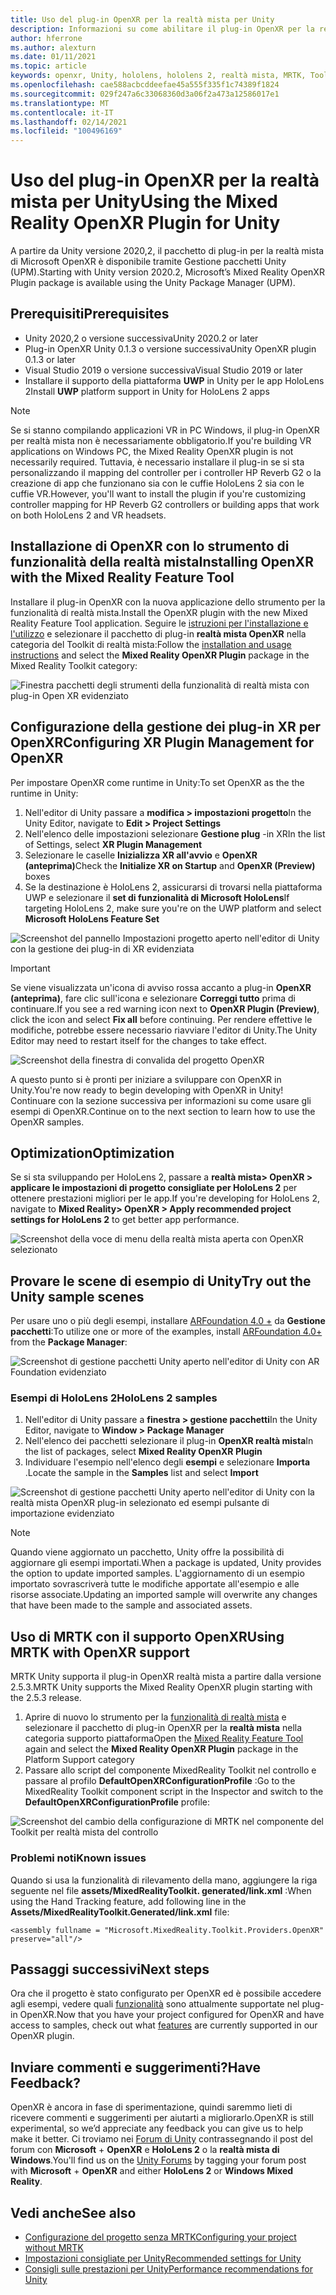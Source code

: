 ```yaml
---
title: Uso del plug-in OpenXR per la realtà mista per Unity
description: Informazioni su come abilitare il plug-in OpenXR per la realtà mista per i progetti Unity.
author: hferrone
ms.author: alexturn
ms.date: 01/11/2021
ms.topic: article
keywords: openxr, Unity, hololens, hololens 2, realtà mista, MRTK, Toolkit per realtà mista, realtà aumentata, realtà virtuale, cuffie con realtà mista, informazioni, esercitazione, introduzione
ms.openlocfilehash: cae588acbcddeefae45a555f335f1c74389f1824
ms.sourcegitcommit: 029f247a6c33068360d3a06f2a473a12586017e1
ms.translationtype: MT
ms.contentlocale: it-IT
ms.lasthandoff: 02/14/2021
ms.locfileid: "100496169"
---
```

# <a name="using-the-mixed-reality-openxr-plugin-for-unity"></a><span data-ttu-id="57992-104">Uso del plug-in OpenXR per la realtà mista per Unity</span><span class="sxs-lookup"><span data-stu-id="57992-104">Using the Mixed Reality OpenXR Plugin for Unity</span></span>

<span data-ttu-id="57992-105">A partire da Unity versione 2020,2, il pacchetto di plug-in per la realtà mista di Microsoft OpenXR è disponibile tramite Gestione pacchetti Unity (UPM).</span><span class="sxs-lookup"><span data-stu-id="57992-105">Starting with Unity version 2020.2, Microsoft’s Mixed Reality OpenXR Plugin package is available using the Unity Package Manager (UPM).</span></span>

## <a name="prerequisites"></a><span data-ttu-id="57992-106">Prerequisiti</span><span class="sxs-lookup"><span data-stu-id="57992-106">Prerequisites</span></span>

* <span data-ttu-id="57992-107">Unity 2020,2 o versione successiva</span><span class="sxs-lookup"><span data-stu-id="57992-107">Unity 2020.2 or later</span></span>
* <span data-ttu-id="57992-108">Plug-in OpenXR Unity 0.1.3 o versione successiva</span><span class="sxs-lookup"><span data-stu-id="57992-108">Unity OpenXR plugin 0.1.3 or later</span></span>
* <span data-ttu-id="57992-109">Visual Studio 2019 o versione successiva</span><span class="sxs-lookup"><span data-stu-id="57992-109">Visual Studio 2019 or later</span></span>
* <span data-ttu-id="57992-110">Installare il supporto della piattaforma **UWP** in Unity per le app HoloLens 2</span><span class="sxs-lookup"><span data-stu-id="57992-110">Install **UWP** platform support in Unity for HoloLens 2 apps</span></span>

> [!NOTE]
> <span data-ttu-id="57992-111">Se si stanno compilando applicazioni VR in PC Windows, il plug-in OpenXR per realtà mista non è necessariamente obbligatorio.</span><span class="sxs-lookup"><span data-stu-id="57992-111">If you're building VR applications on Windows PC, the Mixed Reality OpenXR plugin is not necessarily required.</span></span> <span data-ttu-id="57992-112">Tuttavia, è necessario installare il plug-in se si sta personalizzando il mapping del controller per i controller HP Reverb G2 o la creazione di app che funzionano sia con le cuffie HoloLens 2 sia con le cuffie VR.</span><span class="sxs-lookup"><span data-stu-id="57992-112">However, you'll want to install the plugin if you're customizing controller mapping for HP Reverb G2 controllers or building apps that work on both HoloLens 2 and VR headsets.</span></span>

## <a name="installing-openxr-with-the-mixed-reality-feature-tool"></a><span data-ttu-id="57992-113">Installazione di OpenXR con lo strumento di funzionalità della realtà mista</span><span class="sxs-lookup"><span data-stu-id="57992-113">Installing OpenXR with the Mixed Reality Feature Tool</span></span>

<span data-ttu-id="57992-114">Installare il plug-in OpenXR con la nuova applicazione dello strumento per la funzionalità di realtà mista.</span><span class="sxs-lookup"><span data-stu-id="57992-114">Install the OpenXR plugin with the new Mixed Reality Feature Tool application.</span></span> <span data-ttu-id="57992-115">Seguire le [istruzioni per l'installazione e l'utilizzo](welcome-to-mr-feature-tool.md) e selezionare il pacchetto di plug-in **realtà mista OpenXR** nella categoria del Toolkit di realtà mista:</span><span class="sxs-lookup"><span data-stu-id="57992-115">Follow the [installation and usage instructions](welcome-to-mr-feature-tool.md) and select the **Mixed Reality OpenXR Plugin** package in the Mixed Reality Toolkit category:</span></span>

![Finestra pacchetti degli strumenti della funzionalità di realtà mista con plug-in Open XR evidenziato](images/feature-tool-openxr.png)

## <a name="configuring-xr-plugin-management-for-openxr"></a><span data-ttu-id="57992-117">Configurazione della gestione dei plug-in XR per OpenXR</span><span class="sxs-lookup"><span data-stu-id="57992-117">Configuring XR Plugin Management for OpenXR</span></span>

<span data-ttu-id="57992-118">Per impostare OpenXR come runtime in Unity:</span><span class="sxs-lookup"><span data-stu-id="57992-118">To set OpenXR as the the runtime in Unity:</span></span>

1. <span data-ttu-id="57992-119">Nell'editor di Unity passare a **modifica > impostazioni progetto**</span><span class="sxs-lookup"><span data-stu-id="57992-119">In the Unity Editor, navigate to **Edit > Project Settings**</span></span>
2. <span data-ttu-id="57992-120">Nell'elenco delle impostazioni selezionare **Gestione plug** -in XR</span><span class="sxs-lookup"><span data-stu-id="57992-120">In the list of Settings, select **XR Plugin Management**</span></span>
3. <span data-ttu-id="57992-121">Selezionare le caselle **Inizializza XR all'avvio** e **OpenXR (anteprima)**</span><span class="sxs-lookup"><span data-stu-id="57992-121">Check the **Initialize XR on Startup** and **OpenXR (Preview)** boxes</span></span>
4. <span data-ttu-id="57992-122">Se la destinazione è HoloLens 2, assicurarsi di trovarsi nella piattaforma UWP e selezionare il **set di funzionalità di Microsoft HoloLens**</span><span class="sxs-lookup"><span data-stu-id="57992-122">If targeting HoloLens 2, make sure you're on the UWP platform and select **Microsoft HoloLens Feature Set**</span></span>

![Screenshot del pannello Impostazioni progetto aperto nell'editor di Unity con la gestione dei plug-in di XR evidenziata](images/openxr-img-05.png)

> [!IMPORTANT]
> <span data-ttu-id="57992-124">Se viene visualizzata un'icona di avviso rossa accanto a plug-in **OpenXR (anteprima)**, fare clic sull'icona e selezionare **Correggi tutto** prima di continuare.</span><span class="sxs-lookup"><span data-stu-id="57992-124">If you see a red warning icon next to **OpenXR Plugin (Preview)**, click the icon and select **Fix all** before continuing.</span></span> <span data-ttu-id="57992-125">Per rendere effettive le modifiche, potrebbe essere necessario riavviare l'editor di Unity.</span><span class="sxs-lookup"><span data-stu-id="57992-125">The Unity Editor may need to restart itself for the changes to take effect.</span></span>

![Screenshot della finestra di convalida del progetto OpenXR](images/openxr-img-06.png)

<span data-ttu-id="57992-127">A questo punto si è pronti per iniziare a sviluppare con OpenXR in Unity.</span><span class="sxs-lookup"><span data-stu-id="57992-127">You're now ready to begin developing with OpenXR in Unity!</span></span>  <span data-ttu-id="57992-128">Continuare con la sezione successiva per informazioni su come usare gli esempi di OpenXR.</span><span class="sxs-lookup"><span data-stu-id="57992-128">Continue on to the next section to learn how to use the OpenXR samples.</span></span>

## <a name="optimization"></a><span data-ttu-id="57992-129">Optimization</span><span class="sxs-lookup"><span data-stu-id="57992-129">Optimization</span></span>

<span data-ttu-id="57992-130">Se si sta sviluppando per HoloLens 2, passare a **realtà mista> OpenXR > applicare le impostazioni di progetto consigliate per HoloLens 2** per ottenere prestazioni migliori per le app.</span><span class="sxs-lookup"><span data-stu-id="57992-130">If you're developing for HoloLens 2, navigate to **Mixed Reality> OpenXR > Apply recommended project settings for HoloLens 2** to get better app performance.</span></span>

![Screenshot della voce di menu della realtà mista aperta con OpenXR selezionato](images/openxr-img-08.png)

## <a name="try-out-the-unity-sample-scenes"></a><span data-ttu-id="57992-132">Provare le scene di esempio di Unity</span><span class="sxs-lookup"><span data-stu-id="57992-132">Try out the Unity sample scenes</span></span>

<span data-ttu-id="57992-133">Per usare uno o più degli esempi, installare [ARFoundation 4.0 +](https://docs.unity3d.com/Packages/com.unity.xr.arfoundation@4.1/manual/index.html#installing-ar-foundation) da **Gestione pacchetti**:</span><span class="sxs-lookup"><span data-stu-id="57992-133">To utilize one or more of the examples, install [ARFoundation 4.0+](https://docs.unity3d.com/Packages/com.unity.xr.arfoundation@4.1/manual/index.html#installing-ar-foundation) from the **Package Manager**:</span></span>

![Screenshot di gestione pacchetti Unity aperto nell'editor di Unity con AR Foundation evidenziato](images/openxr-img-09.png)

### <a name="hololens-2-samples"></a><span data-ttu-id="57992-135">Esempi di HoloLens 2</span><span class="sxs-lookup"><span data-stu-id="57992-135">HoloLens 2 samples</span></span>

1. <span data-ttu-id="57992-136">Nell'editor di Unity passare a **finestra > gestione pacchetti**</span><span class="sxs-lookup"><span data-stu-id="57992-136">In the Unity Editor, navigate to **Window > Package Manager**</span></span>
2. <span data-ttu-id="57992-137">Nell'elenco dei pacchetti selezionare il plug-in **OpenXR realtà mista**</span><span class="sxs-lookup"><span data-stu-id="57992-137">In the list of packages, select **Mixed Reality OpenXR Plugin**</span></span>
3. <span data-ttu-id="57992-138">Individuare l'esempio nell'elenco degli **esempi** e selezionare **Importa** .</span><span class="sxs-lookup"><span data-stu-id="57992-138">Locate the sample in the **Samples** list and select **Import**</span></span>

![Screenshot di gestione pacchetti Unity aperto nell'editor di Unity con la realtà mista OpenXR plug-in selezionato ed esempi pulsante di importazione evidenziato](images/openxr-img-03.png)

<!-- ### For all other OpenXR samples

1. In the Unity Editor, navigate to **Window > Package Manager**
2. In the list of packages, select **OpenXR Plugin**
3. Locate the sample in the **Samples** list and select **Import**

![Screenshot of Unity Package Manager open in Unity editor with OpenXR Plugin selected and samples import button highlighted](images/openxr-img-10.png) -->

> [!NOTE]
> <span data-ttu-id="57992-140">Quando viene aggiornato un pacchetto, Unity offre la possibilità di aggiornare gli esempi importati.</span><span class="sxs-lookup"><span data-stu-id="57992-140">When a package is updated, Unity provides the option to update imported samples.</span></span>  <span data-ttu-id="57992-141">L'aggiornamento di un esempio importato sovrascriverà tutte le modifiche apportate all'esempio e alle risorse associate.</span><span class="sxs-lookup"><span data-stu-id="57992-141">Updating an imported sample will overwrite any changes that have been made to the sample and associated assets.</span></span>

## <a name="using-mrtk-with-openxr-support"></a><span data-ttu-id="57992-142">Uso di MRTK con il supporto OpenXR</span><span class="sxs-lookup"><span data-stu-id="57992-142">Using MRTK with OpenXR support</span></span>

<span data-ttu-id="57992-143">MRTK Unity supporta il plug-in OpenXR realtà mista a partire dalla versione 2.5.3.</span><span class="sxs-lookup"><span data-stu-id="57992-143">MRTK Unity supports the Mixed Reality OpenXR plugin starting with the 2.5.3 release.</span></span>  

1. <span data-ttu-id="57992-144">Aprire di nuovo lo strumento per la [funzionalità di realtà mista](welcome-to-mr-feature-tool.md) e selezionare il pacchetto di plug-in OpenXR per la **realtà mista** nella categoria supporto piattaforma</span><span class="sxs-lookup"><span data-stu-id="57992-144">Open the [Mixed Reality Feature Tool](welcome-to-mr-feature-tool.md) again and select the **Mixed Reality OpenXR Plugin** package in the Platform Support category</span></span>
2. <span data-ttu-id="57992-145">Passare allo script del componente MixedReality Toolkit nel controllo e passare al profilo **DefaultOpenXRConfigurationProfile** :</span><span class="sxs-lookup"><span data-stu-id="57992-145">Go to the MixedReality Toolkit component script in the Inspector and switch to the **DefaultOpenXRConfigurationProfile** profile:</span></span>

![Screenshot del cambio della configurazione di MRTK nel componente del Toolkit per realtà mista del controllo](images/openxr-img-11.png)

### <a name="known-issues"></a><span data-ttu-id="57992-147">Problemi noti</span><span class="sxs-lookup"><span data-stu-id="57992-147">Known issues</span></span> 

<span data-ttu-id="57992-148">Quando si usa la funzionalità di rilevamento della mano, aggiungere la riga seguente nel file **assets/MixedRealityToolkit. generated/link.xml** :</span><span class="sxs-lookup"><span data-stu-id="57992-148">When using the Hand Tracking feature, add following line in the **Assets/MixedRealityToolkit.Generated/link.xml** file:</span></span>

```
<assembly fullname = "Microsoft.MixedReality.Toolkit.Providers.OpenXR" preserve="all"/>
```

## <a name="next-steps"></a><span data-ttu-id="57992-149">Passaggi successivi</span><span class="sxs-lookup"><span data-stu-id="57992-149">Next steps</span></span>

<span data-ttu-id="57992-150">Ora che il progetto è stato configurato per OpenXR ed è possibile accedere agli esempi, vedere quali [funzionalità](openxr-supported-features.md) sono attualmente supportate nel plug-in OpenXR.</span><span class="sxs-lookup"><span data-stu-id="57992-150">Now that you have your project configured for OpenXR and have access to samples, check out what [features](openxr-supported-features.md) are currently supported in our OpenXR plugin.</span></span>

## <a name="have-feedback"></a><span data-ttu-id="57992-151">Inviare commenti e suggerimenti?</span><span class="sxs-lookup"><span data-stu-id="57992-151">Have Feedback?</span></span>

<span data-ttu-id="57992-152">OpenXR è ancora in fase di sperimentazione, quindi saremmo lieti di ricevere commenti e suggerimenti per aiutarti a migliorarlo.</span><span class="sxs-lookup"><span data-stu-id="57992-152">OpenXR is still experimental, so we’d appreciate any feedback you can give us to help make it better.</span></span> <span data-ttu-id="57992-153">Ci troviamo nei [Forum di Unity](https://aka.ms/unityforums) contrassegnando il post del forum con **Microsoft**  +  **OpenXR** e **HoloLens 2** o la **realtà mista di Windows**.</span><span class="sxs-lookup"><span data-stu-id="57992-153">You'll find us on the [Unity Forums](https://aka.ms/unityforums) by tagging your forum post with **Microsoft** + **OpenXR** and either **HoloLens 2** or **Windows Mixed Reality**.</span></span>

## <a name="see-also"></a><span data-ttu-id="57992-154">Vedi anche</span><span class="sxs-lookup"><span data-stu-id="57992-154">See also</span></span>

* [<span data-ttu-id="57992-155">Configurazione del progetto senza MRTK</span><span class="sxs-lookup"><span data-stu-id="57992-155">Configuring your project without MRTK</span></span>](configure-unity-project.md)
* [<span data-ttu-id="57992-156">Impostazioni consigliate per Unity</span><span class="sxs-lookup"><span data-stu-id="57992-156">Recommended settings for Unity</span></span>](recommended-settings-for-unity.md)
* [<span data-ttu-id="57992-157">Consigli sulle prestazioni per Unity</span><span class="sxs-lookup"><span data-stu-id="57992-157">Performance recommendations for Unity</span></span>](performance-recommendations-for-unity.md#how-to-profile-with-unity)
